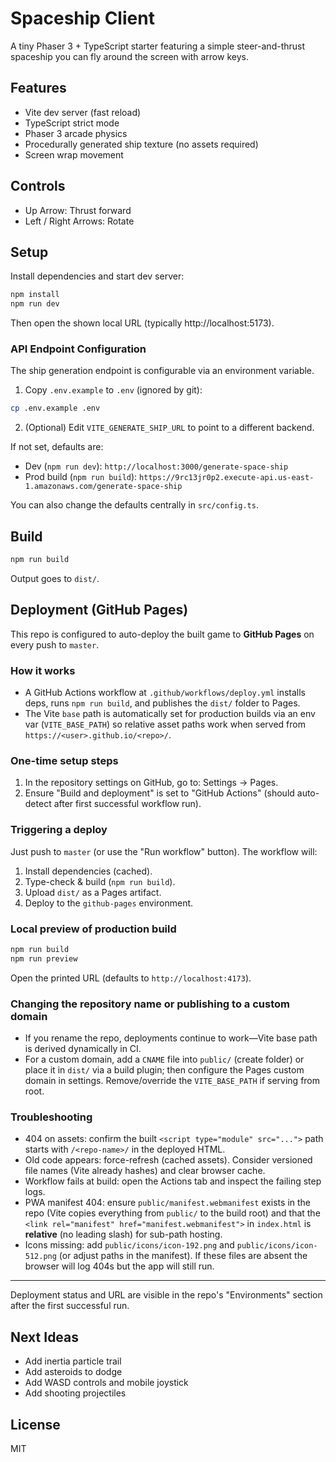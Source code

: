 # Spaceship Client

A tiny Phaser 3 + TypeScript starter featuring a simple steer-and-thrust spaceship you can fly around the screen with arrow keys.

## Features

- Vite dev server (fast reload)
- TypeScript strict mode
- Phaser 3 arcade physics
- Procedurally generated ship texture (no assets required)
- Screen wrap movement

## Controls

- Up Arrow: Thrust forward
- Left / Right Arrows: Rotate

## Setup

Install dependencies and start dev server:

```bash
npm install
npm run dev
```

Then open the shown local URL (typically http://localhost:5173).

### API Endpoint Configuration

The ship generation endpoint is configurable via an environment variable.

1. Copy `.env.example` to `.env` (ignored by git):

```bash
cp .env.example .env
```

2. (Optional) Edit `VITE_GENERATE_SHIP_URL` to point to a different backend.

If not set, defaults are:

- Dev (`npm run dev`): `http://localhost:3000/generate-space-ship`
- Prod build (`npm run build`): `https://9rc13jr0p2.execute-api.us-east-1.amazonaws.com/generate-space-ship`

You can also change the defaults centrally in `src/config.ts`.

## Build

```bash
npm run build
```

Output goes to `dist/`.

## Deployment (GitHub Pages)

This repo is configured to auto-deploy the built game to **GitHub Pages** on every push to `master`.

### How it works

- A GitHub Actions workflow at `.github/workflows/deploy.yml` installs deps, runs `npm run build`, and publishes the `dist/` folder to Pages.
- The Vite `base` path is automatically set for production builds via an env var (`VITE_BASE_PATH`) so relative asset paths work when served from `https://<user>.github.io/<repo>/`.

### One-time setup steps

1. In the repository settings on GitHub, go to: Settings → Pages.
2. Ensure "Build and deployment" is set to "GitHub Actions" (should auto-detect after first successful workflow run).

### Triggering a deploy

Just push to `master` (or use the "Run workflow" button). The workflow will:

1. Install dependencies (cached).
2. Type-check & build (`npm run build`).
3. Upload `dist/` as a Pages artifact.
4. Deploy to the `github-pages` environment.

### Local preview of production build

```bash
npm run build
npm run preview
```

Open the printed URL (defaults to `http://localhost:4173`).

### Changing the repository name or publishing to a custom domain

- If you rename the repo, deployments continue to work—Vite base path is derived dynamically in CI.
- For a custom domain, add a `CNAME` file into `public/` (create folder) or place it in `dist/` via a build plugin; then configure the Pages custom domain in settings. Remove/override the `VITE_BASE_PATH` if serving from root.

### Troubleshooting

- 404 on assets: confirm the built `<script type="module" src="...">` path starts with `/<repo-name>/` in the deployed HTML.
- Old code appears: force-refresh (cached assets). Consider versioned file names (Vite already hashes) and clear browser cache.
- Workflow fails at build: open the Actions tab and inspect the failing step logs.
- PWA manifest 404: ensure `public/manifest.webmanifest` exists in the repo (Vite copies everything from `public/` to the build root) and that the `<link rel="manifest" href="manifest.webmanifest">` in `index.html` is **relative** (no leading slash) for sub-path hosting.
- Icons missing: add `public/icons/icon-192.png` and `public/icons/icon-512.png` (or adjust paths in the manifest). If these files are absent the browser will log 404s but the app will still run.

---

Deployment status and URL are visible in the repo's "Environments" section after the first successful run.

## Next Ideas

- Add inertia particle trail
- Add asteroids to dodge
- Add WASD controls and mobile joystick
- Add shooting projectiles

## License

MIT

